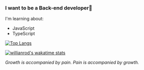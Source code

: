 ### I want to be a Back-end developer🙂

I'm learning about:
- JavaScript
- TypeScript

[![Top Langs](https://github-readme-stats.vercel.app/api/top-langs/?username=pjp0704&layout=compact)](https://github.com/anuraghazra/github-readme-stats)

[![willianrod's wakatime stats](https://github-readme-stats.vercel.app/api/wakatime?username=pjp0704&langs_count=5)](https://github.com/anuraghazra/github-readme-stats)

*Growth is accompanied by pain. Pain is accompanied by growth.*
